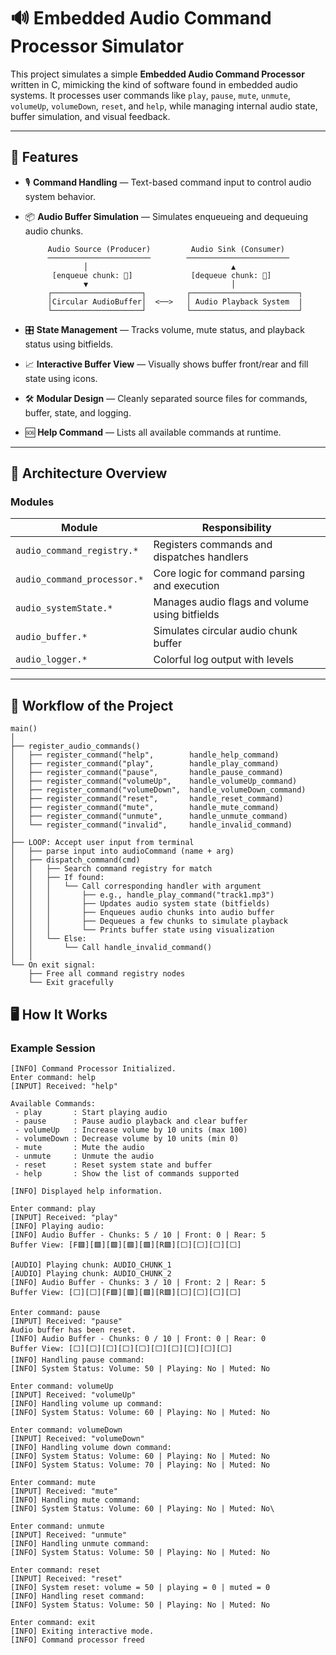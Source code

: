 # 🔊 Embedded Audio Command Processor Simulator

This project simulates a simple **Embedded Audio Command Processor** written in C, mimicking the kind of software found in embedded audio systems. It processes user commands like `play`, `pause`, `mute`, `unmute`, `volumeUp`, `volumeDown`, `reset`, and `help`, while managing internal audio state, buffer simulation, and visual feedback.

---

## 🚀 Features

- 🎙️ **Command Handling** — Text-based command input to control audio system behavior.
- 📦 **Audio Buffer Simulation** — Simulates enqueueing and dequeuing audio chunks.

           Audio Source (Producer)         Audio Sink (Consumer)
           ───────────────────────        ───────────────────────
                   │                                ▲
            [enqueue chunk: 🎵]             [dequeue chunk: 🎵]
                   ▼                                │
           ┌────────────────────┐         ┌────────────────────────┐
           │Circular AudioBuffer│  <──>   │ Audio Playback System  |
           └────────────────────┘         └────────────────────────┘

- 🎛️ **State Management** — Tracks volume, mute status, and playback status using bitfields.
- 📈 **Interactive Buffer View** — Visually shows buffer front/rear and fill state using icons.
- 🛠️ **Modular Design** — Cleanly separated source files for commands, buffer, state, and logging.
- 🆘 **Help Command** — Lists all available commands at runtime.

---

## 🧠 Architecture Overview

### Modules

| Module                     | Responsibility                                 |
|----------------------------|------------------------------------------------|
| `audio_command_registry.*` | Registers commands and dispatches handlers     |
| `audio_command_processor.*`| Core logic for command parsing and execution   |
| `audio_systemState.*`      | Manages audio flags and volume using bitfields |
| `audio_buffer.*`           | Simulates circular audio chunk buffer          |
| `audio_logger.*`           | Colorful log output with levels                |

---

## 🔄 Workflow of the Project

```text
main()
│
├── register_audio_commands()
│   ├── register_command("help",        handle_help_command)
│   ├── register_command("play",        handle_play_command)
│   ├── register_command("pause",       handle_pause_command)
│   ├── register_command("volumeUp",    handle_volumeUp_command)
│   ├── register_command("volumeDown",  handle_volumeDown_command)
│   ├── register_command("reset",       handle_reset_command)
│   ├── register_command("mute",        handle_mute_command)
│   ├── register_command("unmute",      handle_unmute_command)
│   └── register_command("invalid",     handle_invalid_command)
│
├── LOOP: Accept user input from terminal
│   ├── parse input into audioCommand (name + arg)
│   ├── dispatch_command(cmd)
│   │   ├── Search command registry for match
│   │   ├── If found:
│   │   │   └── Call corresponding handler with argument
│   │   │       ├── e.g., handle_play_command("track1.mp3")
│   │   │       ├── Updates audio system state (bitfields)
│   │   │       ├── Enqueues audio chunks into audio buffer
│   │   │       ├── Dequeues a few chunks to simulate playback
│   │   │       └── Prints buffer state using visualization
│   │   └── Else:
│   │       └── Call handle_invalid_command()
│   │
└── On exit signal:
    ├── Free all command registry nodes
    └── Exit gracefully

```

## 🖥️ How It Works

### Example Session

```text
[INFO] Command Processor Initialized.
Enter command: help
[INPUT] Received: "help"

Available Commands:
 - play       : Start playing audio
 - pause      : Pause audio playback and clear buffer
 - volumeUp   : Increase volume by 10 units (max 100)
 - volumeDown : Decrease volume by 10 units (min 0)
 - mute       : Mute the audio
 - unmute     : Unmute the audio
 - reset      : Reset system state and buffer
 - help       : Show the list of commands supported

[INFO] Displayed help information.

Enter command: play
[INPUT] Received: "play"
[INFO] Playing audio:
[INFO] Audio Buffer - Chunks: 5 / 10 | Front: 0 | Rear: 5
Buffer View: [F🟩][🟩][🟩][🟩][🟩][R🟩][⬜][⬜][⬜][⬜]

[AUDIO] Playing chunk: AUDIO_CHUNK_1
[AUDIO] Playing chunk: AUDIO_CHUNK_2
[INFO] Audio Buffer - Chunks: 3 / 10 | Front: 2 | Rear: 5
Buffer View: [⬜][⬜][F🟩][🟩][🟩][R🟩][⬜][⬜][⬜][⬜]

Enter command: pause
[INPUT] Received: "pause"
Audio buffer has been reset.
[INFO] Audio Buffer - Chunks: 0 / 10 | Front: 0 | Rear: 0
Buffer View: [⬜][⬜][⬜][⬜][⬜][⬜][⬜][⬜][⬜][⬜]
[INFO] Handling pause command: 
[INFO] System Status: Volume: 50 | Playing: No | Muted: No

Enter command: volumeUp
[INPUT] Received: "volumeUp"
[INFO] Handling volume up command: 
[INFO] System Status: Volume: 60 | Playing: No | Muted: No

Enter command: volumeDown
[INPUT] Received: "volumeDown"
[INFO] Handling volume down command: 
[INFO] System Status: Volume: 60 | Playing: No | Muted: No
[INFO] System Status: Volume: 70 | Playing: No | Muted: No

Enter command: mute
[INPUT] Received: "mute"
[INFO] Handling mute command:
[INFO] System Status: Volume: 60 | Playing: No | Muted: No\

Enter command: unmute
[INPUT] Received: "unmute"
[INFO] Handling unmute command: 
[INFO] System Status: Volume: 50 | Playing: No | Muted: No

Enter command: reset
[INPUT] Received: "reset"
[INFO] System reset: volume = 50 | playing = 0 | muted = 0
[INFO] Handling reset command: 
[INFO] System Status: Volume: 50 | Playing: No | Muted: No

Enter command: exit
[INFO] Exiting interactive mode.
[INFO] Command processor freed

```
